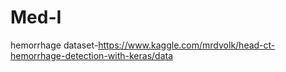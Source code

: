 # Med-I
hemorrhage dataset-https://www.kaggle.com/mrdvolk/head-ct-hemorrhage-detection-with-keras/data
